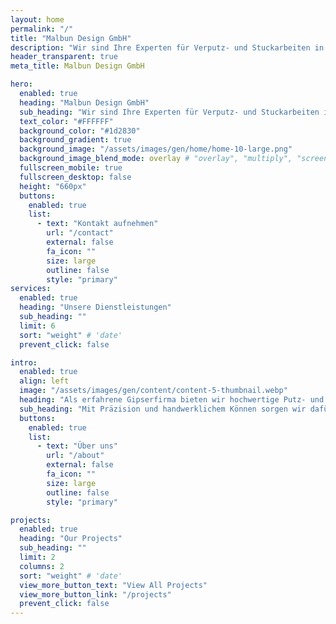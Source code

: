 ```yaml
---
layout: home
permalink: "/"
title: "Malbun Design GmbH"
description: "Wir sind Ihre Experten für Verputz- und Stuckarbeiten in der Schweiz. Mit jahrelanger Erfahrung bieten wir hochwertige Innen- und Außenputzlösungen sowie kreative Stuckarbeiten an. Vertrauen Sie auf unsere Präzision und Qualität für Ihr Bauprojekt!"
header_transparent: true
meta_title: Malbun Design GmbH

hero:
  enabled: true
  heading: "Malbun Design GmbH"
  sub_heading: "Wir sind Ihre Experten für Verputz- und Stuckarbeiten in der Schweiz. Mit jahrelanger Erfahrung bieten wir hochwertige Innen- und Außenputzlösungen sowie kreative Stuckarbeiten an. Vertrauen Sie auf unsere Präzision und Qualität für Ihr Bauprojekt!"
  text_color: "#FFFFFF"
  background_color: "#1d2830"
  background_gradient: true
  background_image: "/assets/images/gen/home/home-10-large.png"
  background_image_blend_mode: overlay # "overlay", "multiply", "screen"
  fullscreen_mobile: true
  fullscreen_desktop: false
  height: "660px"
  buttons:
    enabled: true
    list:
      - text: "Kontakt aufnehmen"
        url: "/contact"
        external: false
        fa_icon: ""
        size: large
        outline: false
        style: "primary"
services:
  enabled: true
  heading: "Unsere Dienstleistungen"
  sub_heading: ""
  limit: 6
  sort: "weight" # 'date'
  prevent_click: false

intro:
  enabled: true
  align: left
  image: "/assets/images/gen/content/content-5-thumbnail.webp"
  heading: "Als erfahrene Gipserfirma bieten wir hochwertige Putz- und Stuckarbeiten für Innen- und Außenbereiche an."
  sub_heading: "Mit Präzision und handwerklichem Können sorgen wir dafür, dass Ihre Bauprojekte langlebig und ästhetisch ansprechend gestaltet werden."
  buttons:
    enabled: true
    list:
      - text: "Über uns"
        url: "/about"
        external: false
        fa_icon: ""
        size: large
        outline: false
        style: "primary"

projects:
  enabled: true
  heading: "Our Projects"
  sub_heading: ""
  limit: 2
  columns: 2
  sort: "weight" # 'date'
  view_more_button_text: "View All Projects"
  view_more_button_link: "/projects"
  prevent_click: false
---
```

